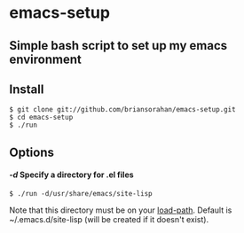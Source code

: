 emacs-setup
================================================================================

Simple bash script to set up my emacs environment
--------------------------------------------------------------------------------
  
## Install
    $ git clone git://github.com/briansorahan/emacs-setup.git
    $ cd emacs-setup
    $ ./run

## Options
#### *-d*<directory> Specify a directory for .el files
    $ ./run -d/usr/share/emacs/site-lisp
Note that this directory must be on your
[load-path](http://emacswiki.org/emacs/LoadPath).
Default is ~/.emacs.d/site-lisp (will be created if it doesn't exist).

